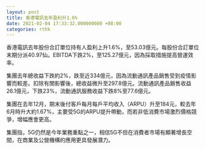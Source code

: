 ```yaml
---
layout: post
title: 香港電訊去年盈利升1.6%
date: 2021-02-04 17:33:32.000000000 +08:00
categories: rthk
---
```


香港電訊去年股份合訂單位持有人盈利上升1.6%，至53.03億元。每股份合訂單位末期分派40.97仙。EBITDA下跌2%，至125.27億元，因為採取措施提高營運效率。

集團去年總收益下跌約2%，跌至近334億元，因為流動通訊產品銷售受到疫情影響而較差。扣除有關影響後，總收益微升至297.8億元。流動通訊產品銷售收益26.1億元，下跌23%，流動通訊服務收益下跌8%至77.6億元。

集團在去年12月，期末後付客戶每月每戶平均收入（ARPU）升至184元，較去年6月時升大約1.67%，主要受5G的ARPU提升帶動，而若非低消費市場激烈價格競爭，增幅應會更高。

集團指，5G仍然是今年業務重點之一，相信5G不但在消費者市場有顯著增長空間，在商業及公營機構的應用更具發展潛力。
